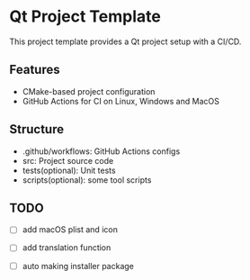 # Qt Project Template
This project template provides a Qt project setup with a CI/CD.

## Features
- CMake-based project configuration
- GitHub Actions for CI on Linux, Windows and MacOS

## Structure
- .github/workflows: GitHub Actions configs
- src: Project source code
- tests(optional): Unit tests
- scripts(optional): some tool scripts

## TODO

- [ ] add macOS plist and icon

- [ ] add translation function

- [ ] auto making installer package